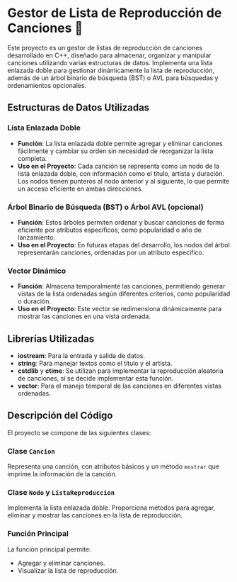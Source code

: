 # Gestor de Lista de Reproducción de Canciones 🎵

Este proyecto es un gestor de listas de reproducción de canciones desarrollado en C++, diseñado para almacenar, organizar y manipular canciones utilizando varias estructuras de datos. Implementa una lista enlazada doble para gestionar dinámicamente la lista de reproducción, además de un árbol binario de búsqueda (BST) o AVL para búsquedas y ordenamientos opcionales.

## Estructuras de Datos Utilizadas

### Lista Enlazada Doble
- **Función**: La lista enlazada doble permite agregar y eliminar canciones fácilmente y cambiar su orden sin necesidad de reorganizar la lista completa.
- **Uso en el Proyecto**: Cada canción se representa como un nodo de la lista enlazada doble, con información como el título, artista y duración. Los nodos tienen punteros al nodo anterior y al siguiente, lo que permite un acceso eficiente en ambas direcciones.

### Árbol Binario de Búsqueda (BST) o Árbol AVL (opcional)
- **Función**: Estos árboles permiten ordenar y buscar canciones de forma eficiente por atributos específicos, como popularidad o año de lanzamiento.
- **Uso en el Proyecto**: En futuras etapas del desarrollo, los nodos del árbol representarán canciones, ordenadas por un atributo específico.

### Vector Dinámico
- **Función**: Almacena temporalmente las canciones, permitiendo generar vistas de la lista ordenadas según diferentes criterios, como popularidad o duración.
- **Uso en el Proyecto**: Este vector se redimensiona dinámicamente para mostrar las canciones en una vista ordenada.

## Librerías Utilizadas

- **iostream**: Para la entrada y salida de datos.
- **string**: Para manejar textos como el título y el artista.
- **cstdlib** y **ctime**: Se utilizan para implementar la reproducción aleatoria de canciones, si se decide implementar esta función.
- **vector**: Para el manejo temporal de las canciones en diferentes vistas ordenadas.

## Descripción del Código

El proyecto se compone de las siguientes clases:

### Clase `Cancion`
Representa una canción, con atributos básicos y un método `mostrar` que imprime la información de la canción.

### Clase `Nodo` y `ListaReproduccion`
Implementa la lista enlazada doble. Proporciona métodos para agregar, eliminar y mostrar las canciones en la lista de reproducción.

### Función Principal
La función principal permite:
- Agregar y eliminar canciones.
- Visualizar la lista de reproducción.

